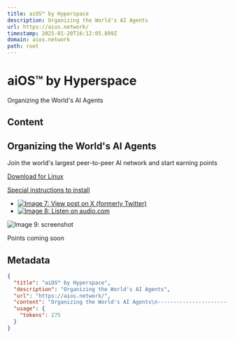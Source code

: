 ```yaml
---
title: aiOS™ by Hyperspace
description: Organizing the World's AI Agents
url: https://aios.network/
timestamp: 2025-01-20T16:12:05.899Z
domain: aios.network
path: root
---
```


# aiOS™ by Hyperspace


Organizing the World's AI Agents


## Content

Organizing the World's AI Agents
--------------------------------

Join the world's largest peer-to-peer AI network and start earning points

[Download for Linux](https://aios.network/dl/linux)

[Special instructions to install⁠](https://aios.network/download/other)

*   [![Image 7: View post on X (formerly Twitter)](https://cdn.sanity.io/images/lrqdmp01/production/3f1f42f920e30b2138bc7309f9c4a34f9de1ad26-601x815.png)](https://x.com/HyperspaceAI/status/1768298139637756071)
*   [![Image 8: Listen on audio.com](https://cdn.sanity.io/images/lrqdmp01/production/f7edcf8db2b1b5068283d43f852e5976c88b2122-600x815.png)](https://audio.com/distributed-ai/audio/varun-mathur-hyperspace)

![Image 9: screenshot](https://cdn.sanity.io/images/lrqdmp01/production/088fd1ffb5a67c7a8504eb536686e710996f4e4c-2036x1552.jpg)

Points coming soon

## Metadata

```json
{
  "title": "aiOS™ by Hyperspace",
  "description": "Organizing the World's AI Agents",
  "url": "https://aios.network/",
  "content": "Organizing the World's AI Agents\n--------------------------------\n\nJoin the world's largest peer-to-peer AI network and start earning points\n\n[Download for Linux](https://aios.network/dl/linux)\n\n[Special instructions to install⁠](https://aios.network/download/other)\n\n*   [![Image 7: View post on X (formerly Twitter)](https://cdn.sanity.io/images/lrqdmp01/production/3f1f42f920e30b2138bc7309f9c4a34f9de1ad26-601x815.png)](https://x.com/HyperspaceAI/status/1768298139637756071)\n*   [![Image 8: Listen on audio.com](https://cdn.sanity.io/images/lrqdmp01/production/f7edcf8db2b1b5068283d43f852e5976c88b2122-600x815.png)](https://audio.com/distributed-ai/audio/varun-mathur-hyperspace)\n\n![Image 9: screenshot](https://cdn.sanity.io/images/lrqdmp01/production/088fd1ffb5a67c7a8504eb536686e710996f4e4c-2036x1552.jpg)\n\nPoints coming soon",
  "usage": {
    "tokens": 275
  }
}
```
